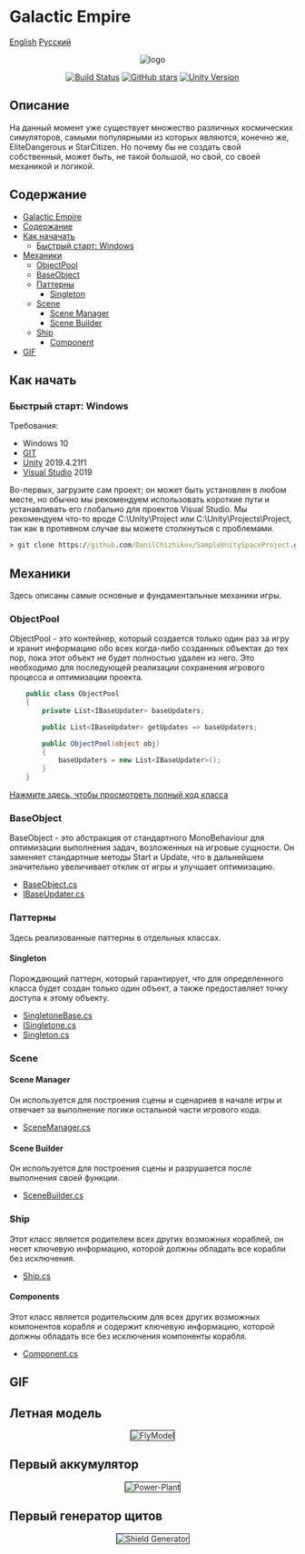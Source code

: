 # Galactic Empire
[English](README.md)
[Русский](README_RU.md)
<p align="center">
<img src="https://i.ibb.co/6JDsG4v/logo.png" alt="logo" border="0">
</p>

<p align="center">
<a href="https://travis-ci.org/DanilChizhikov/framework"><img src="https://travis-ci.org/DanilChizhikov/SampleUnitySpaceProject.svg" alt="Build Status"></a>
<a href="https://github.com/DanilChizhikov/SampleUnitySpaceProject/stargazers"><img src="https://img.shields.io/github/stars/DanilChizhikov/SampleUnitySpaceProject" alt="GitHub stars"></a>
<a href="https://unity.com"><img src="https://img.shields.io/badge/Unity-2019.4.21f1-green" alt="Unity Version"></a>
</p>

## Описание
На данный момент уже существует множество различных космических симуляторов, самыми популярными из которых являются, конечно же, EliteDangerous и StarCitizen. Но почему бы не создать свой собственный, может быть, не такой большой, но свой, со своей механикой и логикой.
## Содержание
- [Galactic Empire](#Galactic-Empire)
- [Содержание](#содержание)
- [Как начачать](#как-начать)
  - [Быстрый старт: Windows](#быстрый-старт-Windows)
- [Механики](#механики)
  - [ObjectPool](#objectpool)
  - [BaseObject](#baseobject)
  - [Паттерны](#паттерны)
    - [Singleton](#singleton)
  - [Scene](#scene)
    - [Scene Manager](#scene-manager)
    - [Scene Builder](#scene-builder)
  - [Ship](#ship)
    - [Component](#component)
- [GIF](#gif)

## Как начать
### Быстрый старт: Windows

Требования:
- Windows 10
- [GIT](https://git-scm.com/downloads)
- [Unity](https://unity.com) 2019.4.21f1
- [Visual Studio](https://visualstudio.microsoft.com/) 2019

Во-первых, загрузите сам проект; он может быть установлен в любом месте, но обычно мы рекомендуем использовать короткие пути и устанавливать его глобально для проектов Visual Studio. Мы рекомендуем что-то вроде C:\Unity\Project или C:\Unity\Projects\Project, так как в противном случае вы можете столкнуться с проблемами.
```cmd
> git clone https://github.com/DanilChizhikov/SampleUnitySpaceProject.git
```

## Механики
Здесь описаны самые основные и фундаментальные механики игры.

### ObjectPool
ObjectPool - это контейнер, который создается только один раз за игру и хранит информацию обо всех когда-либо созданных объектах до тех пор, пока этот объект не будет полностью удален из него.
Это необходимо для последующей реализации сохранения игрового процесса и оптимизации проекта.
```C#
    public class ObjectPool
    {
        private List<IBaseUpdater> baseUpdaters;

        public List<IBaseUpdater> getUpdates => baseUpdaters;

        public ObjectPool(object obj)
        {
            baseUpdaters = new List<IBaseUpdater>();
        }
    }
```
[Нажмите здесь, чтобы просмотреть полный код класса](https://github.com/DanilChizhikov/SampleUnitySpaceProject/blob/main/Assets/Data/Script/Core/ObjectPool/ObjectPool.cs)

### BaseObject
BaseObject - это абстракция от стандартного MonoBehaviour для оптимизации выполнения задач, возложенных на игровые сущности. Он заменяет стандартные методы Start и Update, что в дальнейшем значительно увеличивает отклик от игры и улучшает оптимизацию.

- [BaseObject.cs](https://github.com/DanilChizhikov/SampleUnitySpaceProject/blob/main/Assets/Data/Script/Core/ObjectPool/BaseObject.cs)
- [IBaseUpdater.cs](https://github.com/DanilChizhikov/SampleUnitySpaceProject/blob/main/Assets/Data/Script/Core/ObjectPool/IBaseUpdater.cs)

### Паттерны
Здесь реализованные паттерны в отдельных классах.
#### Singleton
Порождающий паттерн, который гарантирует, что для определенного класса будет создан только один объект, а также предоставляет точку доступа к этому объекту.
- [SingletoneBase.cs](https://github.com/DanilChizhikov/SampleUnitySpaceProject/blob/main/Assets/Data/Script/Core/Paterns/Singletone/SingletoneBase.cs)
- [ISingletone.cs](https://github.com/DanilChizhikov/SampleUnitySpaceProject/blob/main/Assets/Data/Script/Core/Paterns/Singletone/ISingletone.cs)
- [Singleton.cs](https://github.com/DanilChizhikov/SampleUnitySpaceProject/blob/main/Assets/Data/Script/Core/Paterns/Singletone/Singleton.cs)
### Scene
#### Scene Manager
Он используется для построения сцены и сценариев в начале игры и отвечает за выполнение логики остальной части игрового кода.
- [SceneManager.cs](https://github.com/DanilChizhikov/SampleUnitySpaceProject/blob/main/Assets/Data/Script/Core/Scene/SceneManager.cs)

#### Scene Builder 
Он используется для построения сцены и разрушается после выполнения своей функции.
- [SceneBuilder.cs](https://github.com/DanilChizhikov/SampleUnitySpaceProject/blob/main/Assets/Data/Script/Core/Scene/SceneBuilder.cs)

### Ship
Этот класс является родителем всех других возможных кораблей, он несет ключевую информацию, которой должны обладать все корабли без исключения.
- [Ship.cs](https://github.com/DanilChizhikov/SampleUnitySpaceProject/blob/main/Assets/Data/Script/Core/Ship/Ship.cs)
#### Components
Этот класс является родительским для всех других возможных компонентов корабля и содержит ключевую информацию, которой должны обладать все без исключения компоненты корабля.
- [Component.cs](https://github.com/DanilChizhikov/SampleUnitySpaceProject/blob/main/Assets/Data/Script/Core/Component/Component.cs)

## GIF
<h2>Летная модель</h2>
<p align="center">
  <img src="https://i.ibb.co/1MC7vPy/2021-03-01-21-38-35.gif" alt="FlyModel" border="01">
</p>
<h2>Первый аккумулятор</h2>
<p align="center">
<img src="https://i.ibb.co/RyWw7Gz/Power-Plant.gif" alt="Power-Plant" border="1">
</p>
<h2>Первый генератор щитов</h2>
<p align="center">
<img src="https://i.ibb.co/NTk5dQ9/Shield-Generator.gif" alt="Shield Generator" border="1">
</p>